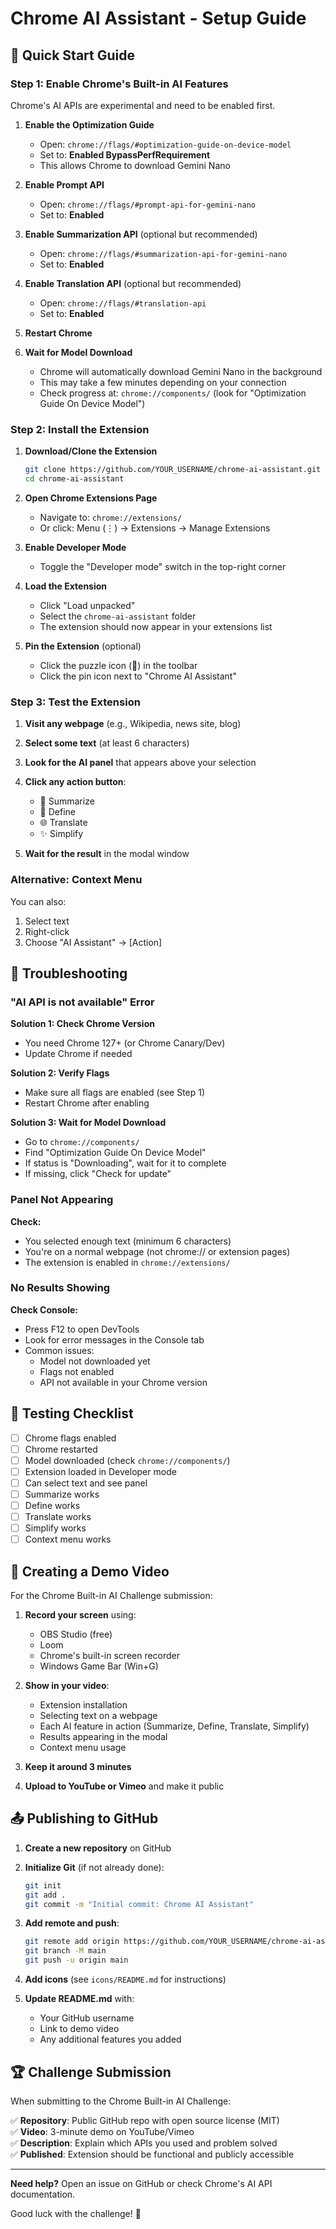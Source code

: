 # Chrome AI Assistant - Setup Guide

## 🎯 Quick Start Guide

### Step 1: Enable Chrome's Built-in AI Features

Chrome's AI APIs are experimental and need to be enabled first.

1. **Enable the Optimization Guide**
   - Open: `chrome://flags/#optimization-guide-on-device-model`
   - Set to: **Enabled BypassPerfRequirement**
   - This allows Chrome to download Gemini Nano

2. **Enable Prompt API**
   - Open: `chrome://flags/#prompt-api-for-gemini-nano`
   - Set to: **Enabled**

3. **Enable Summarization API** (optional but recommended)
   - Open: `chrome://flags/#summarization-api-for-gemini-nano`
   - Set to: **Enabled**

4. **Enable Translation API** (optional but recommended)
   - Open: `chrome://flags/#translation-api`
   - Set to: **Enabled**

5. **Restart Chrome**

6. **Wait for Model Download**
   - Chrome will automatically download Gemini Nano in the background
   - This may take a few minutes depending on your connection
   - Check progress at: `chrome://components/` (look for "Optimization Guide On Device Model")

### Step 2: Install the Extension

1. **Download/Clone the Extension**
   ```bash
   git clone https://github.com/YOUR_USERNAME/chrome-ai-assistant.git
   cd chrome-ai-assistant
   ```

2. **Open Chrome Extensions Page**
   - Navigate to: `chrome://extensions/`
   - Or click: Menu (⋮) → Extensions → Manage Extensions

3. **Enable Developer Mode**
   - Toggle the "Developer mode" switch in the top-right corner

4. **Load the Extension**
   - Click "Load unpacked"
   - Select the `chrome-ai-assistant` folder
   - The extension should now appear in your extensions list

5. **Pin the Extension** (optional)
   - Click the puzzle icon (🧩) in the toolbar
   - Click the pin icon next to "Chrome AI Assistant"

### Step 3: Test the Extension

1. **Visit any webpage** (e.g., Wikipedia, news site, blog)

2. **Select some text** (at least 6 characters)

3. **Look for the AI panel** that appears above your selection

4. **Click any action button**:
   - 📝 Summarize
   - 📖 Define
   - 🌐 Translate
   - ✨ Simplify

5. **Wait for the result** in the modal window

### Alternative: Context Menu

You can also:
1. Select text
2. Right-click
3. Choose "AI Assistant" → [Action]

## 🔧 Troubleshooting

### "AI API is not available" Error

**Solution 1: Check Chrome Version**
- You need Chrome 127+ (or Chrome Canary/Dev)
- Update Chrome if needed

**Solution 2: Verify Flags**
- Make sure all flags are enabled (see Step 1)
- Restart Chrome after enabling

**Solution 3: Wait for Model Download**
- Go to `chrome://components/`
- Find "Optimization Guide On Device Model"
- If status is "Downloading", wait for it to complete
- If missing, click "Check for update"

### Panel Not Appearing

**Check:**
- You selected enough text (minimum 6 characters)
- You're on a normal webpage (not chrome:// or extension pages)
- The extension is enabled in `chrome://extensions/`

### No Results Showing

**Check Console:**
- Press F12 to open DevTools
- Look for error messages in the Console tab
- Common issues:
  - Model not downloaded yet
  - Flags not enabled
  - API not available in your Chrome version

## 📝 Testing Checklist

- [ ] Chrome flags enabled
- [ ] Chrome restarted
- [ ] Model downloaded (check `chrome://components/`)
- [ ] Extension loaded in Developer mode
- [ ] Can select text and see panel
- [ ] Summarize works
- [ ] Define works
- [ ] Translate works
- [ ] Simplify works
- [ ] Context menu works

## 🎥 Creating a Demo Video

For the Chrome Built-in AI Challenge submission:

1. **Record your screen** using:
   - OBS Studio (free)
   - Loom
   - Chrome's built-in screen recorder
   - Windows Game Bar (Win+G)

2. **Show in your video**:
   - Extension installation
   - Selecting text on a webpage
   - Each AI feature in action (Summarize, Define, Translate, Simplify)
   - Results appearing in the modal
   - Context menu usage

3. **Keep it around 3 minutes**

4. **Upload to YouTube or Vimeo** and make it public

## 📤 Publishing to GitHub

1. **Create a new repository** on GitHub

2. **Initialize Git** (if not already done):
   ```bash
   git init
   git add .
   git commit -m "Initial commit: Chrome AI Assistant"
   ```

3. **Add remote and push**:
   ```bash
   git remote add origin https://github.com/YOUR_USERNAME/chrome-ai-assistant.git
   git branch -M main
   git push -u origin main
   ```

4. **Add icons** (see `icons/README.md` for instructions)

5. **Update README.md** with:
   - Your GitHub username
   - Link to demo video
   - Any additional features you added

## 🏆 Challenge Submission

When submitting to the Chrome Built-in AI Challenge:

✅ **Repository**: Public GitHub repo with open source license (MIT)  
✅ **Video**: 3-minute demo on YouTube/Vimeo  
✅ **Description**: Explain which APIs you used and problem solved  
✅ **Published**: Extension should be functional and publicly accessible  

---

**Need help?** Open an issue on GitHub or check Chrome's AI API documentation.

Good luck with the challenge! 🚀

